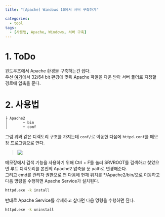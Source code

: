 ```yaml
---
title: "[Apache] Windows 10에서 서버 구축하기"

categories:
  - tool
tags:
  - [사용법, Apache, Windows, 서버 구축]
---
```


# 1. ToDo
윈도우즈에서 Apache 환경을 구축하는건 쉽다.<br>
우선 [여기](https://www.apachelounge.com/download/)에서 32/64 bit 환경에 맞춰 Apache 파일을 다운 받아 서버 폴더로 지정할 경로에 압축을 푼다.<br>

# 2. 사용법
```
├ Apache2
│	    ─ bin
│   	─ conf
```

그럼 위와 같은 디렉토리 구조를 가지는데 `conf/`로 이동한 다음에 `httpd.conf`를 메모장 프로그램으로 연다.<br>

> ![](https://img1.daumcdn.net/thumb/R1280x0/?scode=mtistory2&fname=https%3A%2F%2Fblog.kakaocdn.net%2Fdn%2Fr8jAO%2FbtrmQ23CeiW%2FAWdzqvMQCSrRHxC86LKmkk%2Fimg.png)

메모장에서 검색 기능을 사용하기 위해 Ctrl + F를 눌러 SRVROOT를 검색하고 찾았으면 루트 디렉토리를 본인의 Apache2 압축을 푼 path로 변경해준다.<br>
그리고 cmd를 관리자 권한으로 연 다음에 현재 위치를 */Apache2/bin/으로 이동하고 다음 명령을 수행하면 Apache Service가 설치된다.<br>

```bash
httpd.exe -k install
```

반대로 Apache Service를 삭제하고 싶다면 다음 명령을 수행하면 된다.<br>

```bash
httpd.exe -k uninstall
```